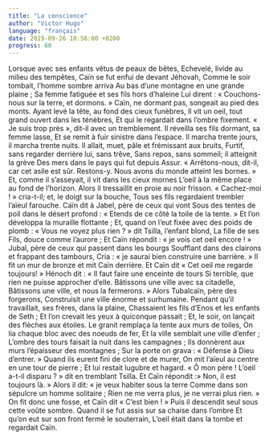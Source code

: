 ```yaml
---
title: "La conscience"
author: "Victor Hugo"
language: "français"
date: 2019-09-26 18:58:00 +0200
progress: 60
---
```

Lorsque avec ses enfants vêtus de peaux de bêtes,
Echevelé, livide au milieu des tempêtes,
Caïn se fut enfui de devant Jéhovah,
Comme le soir tombait, l’homme sombre arriva
Au bas d’une montagne en une grande plaine ;
Sa femme fatiguée et ses fils hors d’haleine
Lui dirent : « Couchons-nous sur la terre, et dormons. »
Caïn, ne dormant pas, songeait au pied des monts.
Ayant levé la tête, au fond des cieux funèbres,
Il vit un oeil, tout grand ouvert dans les ténèbres,
Et qui le regardait dans l’ombre fixement.
« Je suis trop près », dit-il avec un tremblement.
Il réveilla ses fils dormant, sa femme lasse,
Et se remit à fuir sinistre dans l’espace.
Il marcha trente jours, il marcha trente nuits.
Il allait, muet, pâle et frémissant aux bruits,
Furtif, sans regarder derrière lui, sans trêve,
Sans repos, sans sommeil; il atteignit la grève
Des mers dans le pays qui fut depuis Assur.
« Arrêtons-nous, dit-il, car cet asile est sûr.
Restons-y. Nous avons du monde atteint les bornes. »
Et, comme il s’asseyait, il vit dans les cieux mornes
L’oeil à la même place au fond de l’horizon.
Alors il tressaillit en proie au noir frisson.
« Cachez-moi ! » cria-t-il; et, le doigt sur la bouche,
Tous ses fils regardaient trembler l’aïeul farouche.
Caïn dit à Jabel, père de ceux qui vont
Sous des tentes de poil dans le désert profond :
« Etends de ce côté la toile de la tente. »
Et l’on développa la muraille flottante ;
Et, quand on l’eut fixée avec des poids de plomb :
« Vous ne voyez plus rien ? » dit Tsilla, l’enfant blond,
La fille de ses Fils, douce comme l’aurore ;
Et Caïn répondit : « je vois cet oeil encore ! »
Jubal, père de ceux qui passent dans les bourgs
Soufflant dans des clairons et frappant des tambours,
Cria : « je saurai bien construire une barrière. »
Il fit un mur de bronze et mit Caïn derrière.
Et Caïn dit « Cet oeil me regarde toujours! »
Hénoch dit : « Il faut faire une enceinte de tours
Si terrible, que rien ne puisse approcher d’elle.
Bâtissons une ville avec sa citadelle,
Bâtissons une ville, et nous la fermerons. »
Alors Tubalcaïn, père des forgerons,
Construisit une ville énorme et surhumaine.
Pendant qu’il travaillait, ses frères, dans la plaine,
Chassaient les fils d’Enos et les enfants de Seth ;
Et l’on crevait les yeux à quiconque passait ;
Et, le soir, on lançait des flèches aux étoiles.
Le granit remplaça la tente aux murs de toiles,
On lia chaque bloc avec des noeuds de fer,
Et la ville semblait une ville d’enfer ;
L’ombre des tours faisait la nuit dans les campagnes ;
Ils donnèrent aux murs l’épaisseur des montagnes ;
Sur la porte on grava : « Défense à Dieu d’entrer. »
Quand ils eurent fini de clore et de murer,
On mit l’aïeul au centre en une tour de pierre ;
Et lui restait lugubre et hagard. « Ô mon père !
L’oeil a-t-il disparu ? » dit en tremblant Tsilla.
Et Caïn répondit :» Non, il est toujours là. »
Alors il dit: « je veux habiter sous la terre
Comme dans son sépulcre un homme solitaire ;
Rien ne me verra plus, je ne verrai plus rien. »
On fit donc une fosse, et Caïn dit « C’est bien ! »
Puis il descendit seul sous cette voûte sombre.
Quand il se fut assis sur sa chaise dans l’ombre
Et qu’on eut sur son front fermé le souterrain,
L’oeil était dans la tombe et regardait Caïn.